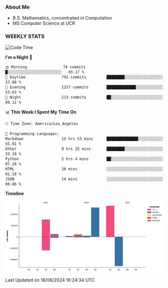 ### About Me

- B.S. Mathematics, concentrated in Computation
- MS Computer Science at UCR


### WEEKLY STATS
<!--START_SECTION:waka-->
![Code Time](http://img.shields.io/badge/Code%20Time-182%20hrs%2036%20mins-blue)

**I'm a Night 🦉** 

```text
🌞 Morning                74 commits          █░░░░░░░░░░░░░░░░░░░░░░░░   03.17 % 
🌆 Daytime                791 commits         ████████░░░░░░░░░░░░░░░░░   33.88 % 
🌃 Evening                1257 commits        █████████████░░░░░░░░░░░░   53.83 % 
🌙 Night                  213 commits         ██░░░░░░░░░░░░░░░░░░░░░░░   09.12 % 
```


📊 **This Week I Spent My Time On** 

```text
🕑︎ Time Zone: America/Los_Angeles

💬 Programming Languages: 
Markdown                 15 hrs 53 mins      ██████████████░░░░░░░░░░░   55.91 % 
Other                    9 hrs 25 mins       ████████░░░░░░░░░░░░░░░░░   33.18 % 
Python                   2 hrs 4 mins        ██░░░░░░░░░░░░░░░░░░░░░░░   07.28 % 
HTML                     20 mins             ░░░░░░░░░░░░░░░░░░░░░░░░░   01.18 % 
JSON                     14 mins             ░░░░░░░░░░░░░░░░░░░░░░░░░   00.86 % 
```

**Timeline**

![Lines of Code chart](https://raw.githubusercontent.com/nickocruzm/nickocruzm/main/assets/bar_graph.png)


 Last Updated on 18/06/2024 16:24:34 UTC
<!--END_SECTION:waka-->

